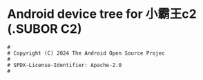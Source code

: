 # Android device tree for 小霸王c2 (.SUBOR C2)

```
#
# Copyright (C) 2024 The Android Open Source Projec
#
# SPDX-License-Identifier: Apache-2.0
#
```
